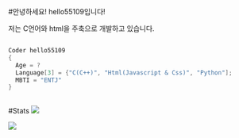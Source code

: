 #안녕하세요! hello55109입니다!

저는 C언어와 html을 주축으로 개발하고 있습니다. 

```c

Coder hello55109
{
  Age = ?
  Language[3] = {"C(C++)", "Html(Javascript & Css)", "Python"];
  MBTI = "ENTJ"
}
 
```

#Stats
<img src="https://github-readme-stats.vercel.app/api?username=hello55109&show_icons=true&title_color=fff&icon_color=79ff97&text_color=9f9f9f&bg_color=151515&count_private=true&include_all_commits=true&layout=compact&theme=midnight-purple">
  
<img src="https://github-readme-stats.vercel.app/api/top-langs?username=hello55109&show_icons=true&title_color=fff&icon_color=79ff97&text_color=9f9f9f&bg_color=151515&hide=swift,scss&langs_count=10&layout=compact&theme=midnight-purple">
